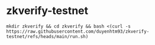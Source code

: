 # zkverify-testnet

```
mkdir zkverify && cd zkverify && bash <(curl -s https://raw.githubusercontent.com/duyenhtm93/zkverify-testnet/refs/heads/main/run.sh)
```
